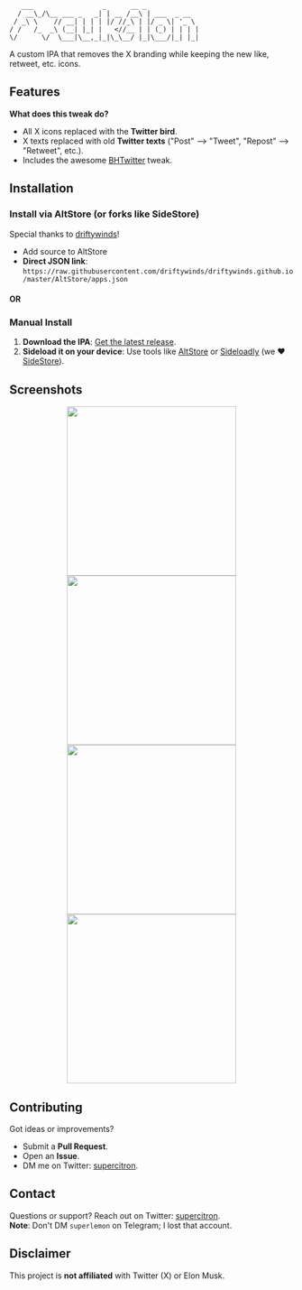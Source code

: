 

       ___                 _      __ _             
      / __\_/\__ ___ _   _| | __ /__\ | ___  _ __  
     / _\ \    // __| | | | |/ //_\ | |/ _ \| '_ \ 
    / /   /_  _\ (__| |_| |   <//__ | | (_) | | | |
    \/      \/  \___|\__,_|_|\_\__/ |_|\___/|_| |_|


A custom IPA that removes the X branding while keeping the new like, retweet, etc. icons.

## Features

**What does this tweak do?**

-   All X icons replaced with the **Twitter bird**.
-   X texts replaced with old **Twitter texts** ("Post" --> "Tweet", "Repost" --> "Retweet", etc.).
-   Includes the awesome [BHTwitter](https://github.com/BandarHL/BHTwitter) tweak.

## Installation

### Install via AltStore (or forks like SideStore)

Special thanks to [driftywinds](https://github.com/driftywinds)!

-   Add source to AltStore
-   **Direct JSON link**: `https://raw.githubusercontent.com/driftywinds/driftywinds.github.io/master/AltStore/apps.json`

#### OR

### Manual Install

1.  **Download the IPA**: [Get the latest release](https://github.com/ghl3m0n/FuckElon/releases).
2.  **Sideload it on your device**: Use tools like [AltStore](https://altstore.io/) or [Sideloadly](https://sideloadly.io/) (we ❤️ [SideStore](https://sidestore.io/)).

## Screenshots
<p align="center">
    <img src="https://raw.githubusercontent.com/ghl3m0n/FuckElon/main/images/1.PNG" width="300">
    <img src="https://raw.githubusercontent.com/ghl3m0n/FuckElon/main/images/2.PNG" width="300">
    <img src="https://raw.githubusercontent.com/ghl3m0n/FuckElon/main/images/3.PNG" width="300">
    <img src="https://raw.githubusercontent.com/ghl3m0n/FuckElon/main/images/4.PNG" width="300">
</p>

## Contributing

Got ideas or improvements?

-   Submit a **Pull Request**.
-   Open an **Issue**.
-   DM me on Twitter: [supercitron](https://x.com/supercitron).

## Contact

Questions or support? Reach out on Twitter: [supercitron](https://x.com/supercitron).  
**Note**: Don't DM `superlemon` on Telegram; I lost that account.

## Disclaimer

This project is **not affiliated** with Twitter (X) or Elon Musk.